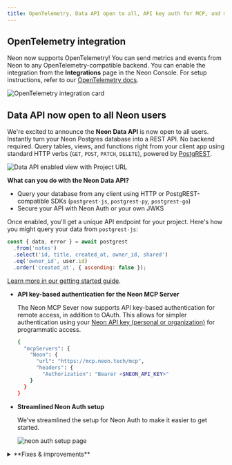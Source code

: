 ```yaml
---
title: OpenTelemetry, Data API open to all, API key auth for MCP, and more
---
```


## OpenTelemetry integration

Neon now supports OpenTelemetry! You can send metrics and events from Neon to any OpenTelemetry-compatible backend. You can enable the integration from the **Integrations** page in the Neon Console. For setup instructions, refer to our [OpenTelemetry docs](tbd).

![OpenTelemetry integration card](/docs/relnotes/otel_card.png)

## Data API now open to all Neon users

We're excited to announce the **Neon Data API** is now open to all users. Instantly turn your Neon Postgres database into a REST API. No backend required. Query tables, views, and functions right from your client app using standard HTTP verbs (`GET`, `POST`, `PATCH`, `DELETE`), powered by [PostgREST](https://postgrest.org).

![Data API enabled view with Project URL](/docs/relnotes/data-api-enabled.png)

**What can you do with the Neon Data API?**

- Query your database from any client using HTTP or PostgREST-compatible SDKs (`postgrest-js`, `postgrest-py`, `postgrest-go`)
- Secure your API with Neon Auth or your own JWKS

Once enabled, you'll get a unique API endpoint for your project. Here's how you might query your data from `postgrest-js`:

```javascript shouldWrap
const { data, error } = await postgrest
  .from('notes')
  .select('id, title, created_at, owner_id, shared')
  .eq('owner_id', user.id)
  .order('created_at', { ascending: false });
```
[Learn more in our getting started guide](/docs/data-api/get-started).

- **API key-based authentication for the Neon MCP Server**

  The Neon MCP Sever now supports API key-based authentication for remote access, in addition to OAuth. This allows for simpler authentication using your [Neon API key (personal or organization)](/docs/manage/api-keys) for programmatic access.

  ```bash
  {
    "mcpServers": {
      "Neon": {
        "url": "https://mcp.neon.tech/mcp",
        "headers": {
          "Authorization": "Bearer <$NEON_API_KEY>"
      }
    }
  }
  ```

- **Streamlined Neon Auth setup**

  We've streamlined the setup for Neon Auth to make it easier to get started.

  ![neon auth setup page](/docs/relnotes/neon_auth_setup.png)

<details>

<summary>**Fixes & improvements**</summary>

- **Neon Datadog integration**

  - The sample dashboard provided for the [Neon Datadog integration](/docs/guides/datadog) now includes a panel that displays Postgres logs. For dashboard setup instructions, see [Import the Neon dashboard](/docs/guides/datadog#import-the-neon-dashboard).

- **Neon Console**

  - To improve ease-of-use, we've added a time selection option to date-time selectors in the Neon Console.

- **Drizzle Studio update**

  - Drizzle Studio, which powers the **Tables** page in the Neon Console, has been updated to version 1.0.22. For details about the latest updates, see the [Neon Drizzle Studio Changelog](https://github.com/neondatabase/neon-drizzle-studio-changelog/blob/main/CHANGELOG.md).

</details>
